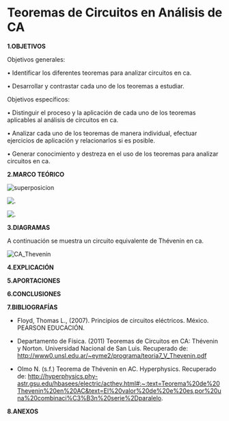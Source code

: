 # Teoremas de Circuitos en Análisis de CA
**1.OBJETIVOS**

Objetivos generales:

•	Identificar los diferentes teoremas para analizar circuitos en ca. 

•	Desarrollar y contrastar cada uno de los teoremas a estudiar.

Objetivos específicos:

•	Distinguir el proceso y la aplicación de cada uno de los teoremas aplicables al análisis de circuitos en ca.

•	Analizar cada uno de los teoremas de manera individual, efectuar ejercicios de aplicación y relacionarlos si es posible.

•	Generar conocimiento y destreza en el uso de los teoremas para analizar circuitos en ca. 

**2.MARCO TEÓRICO**

![superposicion](https://github.com/Katherine01-Arevalo/INVESTIGACION-PARCIAL-2/blob/main/img/superpocicion.png)


![.](https://github.com/Katherine01-Arevalo/INVESTIGACION-PARCIAL-2/blob/main/img/Mapa_Teorema_Norton.jpg)


![.](https://github.com/Katherine01-Arevalo/INVESTIGACION-PARCIAL-2/blob/main/img/Teorema_maximapotencia_transferida.png)

**3.DIAGRAMAS**

A continuación se muestra un circuito equivalente de Thévenin en ca.

![CA_Thevenin](https://github.com/Katherine01-Arevalo/INVESTIGACION-PARCIAL-2/blob/main/img/CA_Thevenin.jpg)

**4.EXPLICACIÓN**


**5.APORTACIONES**


**6.CONCLUSIONES**


**7.BIBLIOGRAFÍAS**

-	Floyd, Thomas L., (2007). Principios de circuitos eléctricos. México. PEARSON EDUCACIÓN.  

- Departamento de Física. (2011) Teoremas de Circuitos en CA: Thévenin y Norton. Universidad Nacional de San Luis. Recuperado de: http://www0.unsl.edu.ar/~eyme2/programa/teoria7_V_Thevenin.pdf

- Olmo N. (s.f.) Teorema de Thévenin en AC. Hyperphysics. Recuperado de: http://hyperphysics.phy-astr.gsu.edu/hbasees/electric/acthev.html#:~:text=Teorema%20de%20Thevenin%20en%20AC&text=El%20valor%20de%20e%20es,por%20una%20combinaci%C3%B3n%20serie%2Dparalelo.


**8.ANEXOS**
